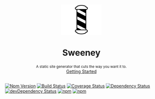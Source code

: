 <div align="center">
  <img height="100px" src="./docs/sweeney-logo.png"/>
  <h1>Sweeney</h1>
  <small>A static site generator that cuts the way you want it to.</small>
  <br/>
  <a href="https://www.gabrielcsapo.com/sweeney">Getting Started</a>
  <br/>
  <br/>
</div>

[![Npm Version](https://img.shields.io/npm/v/sweeney.svg)](https://www.npmjs.com/package/sweeney)
[![Build Status](https://travis-ci.org/gabrielcsapo/sweeney.svg?branch=master)](https://travis-ci.org/gabrielcsapo/sweeney)
[![Coverage Status](https://lcov-server.gabrielcsapo.com/badge/github%2Ecom/gabrielcsapo/sweeney.svg)](https://lcov-server.gabrielcsapo.com/coverage/github%2Ecom/gabrielcsapo/sweeney)
[![Dependency Status](https://starbuck.gabrielcsapo.com/badge/github/gabrielcsapo/sweeney/status.svg)](https://starbuck.gabrielcsapo.com/github/gabrielcsapo/sweeney)
[![devDependency Status](https://starbuck.gabrielcsapo.com/badge/github/gabrielcsapo/sweeney/dev-status.svg)](https://starbuck.gabrielcsapo.com/github/gabrielcsapo/sweeney#info=devDependencies)
[![npm](https://img.shields.io/npm/dt/sweeney.svg)]()
[![npm](https://img.shields.io/npm/dm/sweeney.svg)]()
